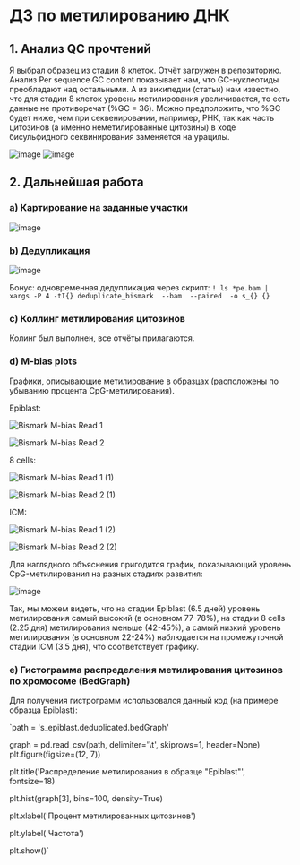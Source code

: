 # ДЗ по метилированию ДНК
## 1. Анализ QC прочтений
Я выбрал образец из стадии 8 клеток. Отчёт загружен в репозиторию. Анализ Per sequence GC content показывает нам, что GC-нуклеотиды преобладают над остальными. А из википедии (статьи) нам известно, что для стадии 8 клеток уровень метилирования увеличивается, то есть данные не противоречат (%GC = 36). Можно предположить, что %GC будет ниже, чем при секвенировании, например, РНК, так как часть цитозинов (а именно неметилированные цитозины) в ходе бисульфидного секвинирования заменяется на урацилы.

![image](https://user-images.githubusercontent.com/93254228/154434313-2c740a8c-8627-49ba-8e35-6ea6d3550a09.png)
![image](https://user-images.githubusercontent.com/93254228/154434385-6a4bffd0-2b7b-46cf-ba67-12a8fcd320b4.png)

## 2. Дальнейшая работа
### a) Картирование на заданные участки

![image](https://user-images.githubusercontent.com/93254228/154446119-5f96a7a6-9bcb-4dad-b9fe-3fadf7f62b5a.png)

### b) Дедупликация

![image](https://user-images.githubusercontent.com/93254228/154454832-6e5a9775-0337-4617-9e0e-528f08b2f281.png)

Бонус: одновременная дедупликация через скрипт: `! ls *pe.bam | xargs -P 4 -tI{} deduplicate_bismark  --bam  --paired  -o s_{} {}`

### c) Коллинг метилирования цитозинов 
Колинг был выполнен, все отчёты прилагаются.
### d) M-bias plots
Графики, описывающие метилирование в образцах (расположены по убыванию процента CpG-метилирования).

Epiblast:

![Bismark M-bias Read 1](https://user-images.githubusercontent.com/93254228/154489509-33eee5ac-a04d-491f-bc51-b03d466abcd3.png)

![Bismark M-bias Read 2](https://user-images.githubusercontent.com/93254228/154489542-35f13972-4e51-4ada-9208-e825f9dbf2fd.png)

8 cells:

![Bismark M-bias Read 1 (1)](https://user-images.githubusercontent.com/93254228/154489764-6fa077a4-c25a-49ae-b2a7-bf549abb438f.png)

![Bismark M-bias Read 2 (1)](https://user-images.githubusercontent.com/93254228/154489802-2b82f86e-1c80-45a9-b332-d3c840107658.png)

ICM:

![Bismark M-bias Read 1 (2)](https://user-images.githubusercontent.com/93254228/154489918-b57c0ee7-23a1-40ce-a1c8-c9552470d0d1.png)

![Bismark M-bias Read 2 (2)](https://user-images.githubusercontent.com/93254228/154489951-ecd35624-963c-4963-958b-5142544cb095.png)

Для наглядного объяснения пригодится график, показывающий уровень CpG-метилирования на разных стадиях развития:

![image](https://user-images.githubusercontent.com/93254228/154490202-7377343b-742d-46ef-9a08-09e28d6023c6.png)

Так, мы можем видеть, что на стадии Epiblast (6.5 дней) уровень метилирования самый высокий (в основном 77-78%), на стадии 8 cells (2.25 дня) метилирования меньше (42-45%), а самый низкий уровень метилирования (в основном 22-24%) наблюдается на промежуточной стадии ICM (3.5 дня), что соответствует графику.

### e) Гистограмма распределения метилирования цитозинов по хромосоме (BedGraph)
Для получения гистрограмм использовался данный код (на примере образца Epiblast):

`path = 's_epiblast.deduplicated.bedGraph'

graph = pd.read_csv(path,  delimiter='\t', skiprows=1, header=None)
plt.figure(figsize=(12, 7))

plt.title('Распределение метилирования в образце "Epiblast"', fontsize=18) 

plt.hist(graph[3], bins=100, density=True)

plt.xlabel('Процент метилированных цитозинов')

plt.ylabel('Частота')

plt.show()`
